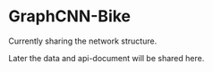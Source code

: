 # GraphCNN-Bike

Currently sharing the network structure.

Later the data and api-document will be shared here.
